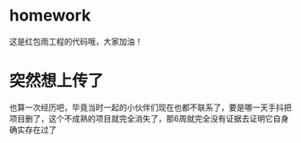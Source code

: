 # homework
这是红包雨工程的代码哦，大家加油！

# 突然想上传了
也算一次经历吧，毕竟当时一起的小伙伴们现在也都不联系了，要是哪一天手抖把项目删了，这个不成熟的项目就完全消失了，那6周就完全没有证据去证明它自身确实存在过了
